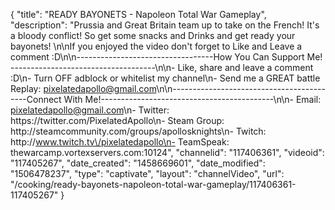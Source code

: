 {
    "title": "READY BAYONETS - Napoleon Total War Gameplay",
    "description": "Prussia and Great Britain team up to take on the French!  It's a bloody conflict!  So get some snacks and Drinks and get ready your bayonets! \n\nIf you enjoyed the video don't forget to Like and Leave a comment :D\n\n----------------------------------How You Can Support Me! ------------------------------------\n\n- Like, share and leave a comment :D\n- Turn OFF adblock or whitelist my channel\n- Send me a GREAT battle Replay: pixelatedapollo@gmail.com\n\n------------------------------------------Connect With Me!-------------------------------------------\n\n- Email: pixelatedapollo@gmail.com\n- Twitter: https:\/\/twitter.com\/PixelatedApollo\n- Steam Group:  http:\/\/steamcommunity.com\/groups\/apollosknights\n- Twitch: http:\/\/www.twitch.tv\/pixelatedapollo\n- TeamSpeak: thewarcamp.vortexservers.com:10124",
    "channelid": "117406361",
    "videoid": "117405267",
    "date_created": "1458669601",
    "date_modified": "1506478237",
    "type": "captivate",
    "layout": "channelVideo",
    "url": "\/cooking\/ready-bayonets-napoleon-total-war-gameplay\/117406361-117405267"
}